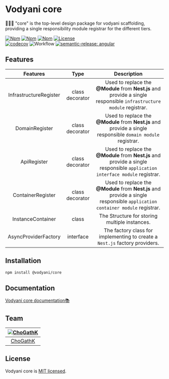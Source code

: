 # Vodyani core

👩🏻‍🚀 "core" is the top-level design package for vodyani scaffolding, providing a single responsibility module registrar for the different tiers.

[![Npm](https://img.shields.io/npm/v/@vodyani/core/latest.svg)](https://www.npmjs.com/package/@vodyani/core)
[![Npm](https://img.shields.io/npm/v/@vodyani/core/beta.svg)](https://www.npmjs.com/package/@vodyani/core)
[![Npm](https://img.shields.io/npm/dm/@vodyani/core)](https://www.npmjs.com/package/@vodyani/core)
[![License](https://img.shields.io/github/license/vodyani/core)](LICENSE)
<br>
[![codecov](https://codecov.io/gh/vodyani/core/branch/main/graph/badge.svg?token=YHBHSZH5PB)](https://codecov.io/gh/vodyani/core)
![Workflow](https://github.com/vodyani/core/actions/workflows/release.yml/badge.svg)
[![semantic-release: angular](https://img.shields.io/badge/semantic--release-angular-e10079?logo=semantic-release)](https://github.com/semantic-release/semantic-release)

## Features

|Features|Type|Description|
|:-:|:-:|:-:|
|InfrastructureRegister|class decorator|Used to replace  the **@Module** from **Nest.js** and provide a single responsible `infrastructure module` registrar.|
|DomainRegister|class decorator|Used to replace  the **@Module** from **Nest.js** and provide a single responsible `domain module` registrar.|
|ApiRegister|class decorator|Used to replace  the **@Module** from **Nest.js** and provide a single responsible `application interface module` registrar.|
|ContainerRegister|class decorator|Used to replace  the **@Module** from **Nest.js** and provide a single responsible `application container module` registrar.|
|InstanceContainer|class|The Structure for storing multiple instances.|
|AsyncProviderFactory|interface|The factory class for implementing to create a `Nest.js` factory providers.|

## Installation

```bash
npm install @vodyani/core
```

## Documentation
[Vodyani core documentation📚](https://vodyani.vercel.app/docs/advanced/core)

## Team

| [![ChoGathK](https://github.com/chogathK.png?size=100)](https://github.com/chogathK) |
|:-:|
| [ChoGathK](https://github.com/chogathK) |


## License

Vodyani core is [MIT licensed](LICENSE).
